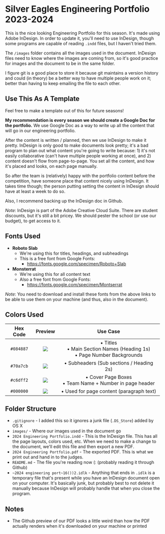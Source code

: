 # Silver Eagles Engineering Portfolio 2023-2024

This is the nice looking Engineering Portfolio for this season. It's made using Adobe InDesign. In order to update it, you'll need to use InDesign, though some programs are capable of reading `.indd` files, but I haven't tried them.

The `/images` folder contains all the images used in the document. InDesign files need to know where the images are coming from, so it's good practice for images and the document to be in the same folder.

I figure git is a good place to store it because git maintains a version history and could (in theory) be a better way to have multiple people work on it; better than having to keep emailing the file to each other.

## Use This As A Template
Feel free to make a template out of this for future seasons!

**My recommendation is every season we should create a Google Doc for the portfolio.** We use Google Doc as a way to write up all the content that will go in our engineering portfolio.

After the content is written / planned, then we use InDesign to make it pretty. InDesign is only good to make documents look pretty; it's a bad program to plan out what content you're going to write because: 1) it's not easily collaborative (can't have multiple people working at once), and 2) content doesn't flow from page-to-page. You set all the content, and how it's placed and looks, on each page manually.

So after the team is (relatively) happy with the portfolio content before the competition, have someone place that content nicely using InDesign. It takes time though; the person putting setting the content in InDesign should have at least a week to do so.

Also, I recommend backing up the InDesign doc in Github.

_Note_: InDesign is part of the Adobe Creative Cloud Suite. There are student discounts, but it's still a bit pricey. We should pester the school (or use our budget), to get access to it.

## Fonts Used

- **Roboto Slab**
  - We're using this for titles, headings, and subheadings
  - This is a free font from Google Fonts:
    - https://fonts.google.com/specimen/Roboto+Slab
- **Monsterrat**
  - We're using this for all content text
  - Also a free font from Google Fonts:
    - https://fonts.google.com/specimen/Montserrat

_Note_: You need to download and install these fonts from the above links to be able to use them on your machine (and thus, also in the document).

## Colors Used

| Hex Code | Preview | Use Case |
|:--:|:--:|:--:|
|`#084887`|<a href='#'><img valign='middle' src='https://readme-swatches.vercel.app/084887'/></a>|• Titles <br>• Main Section Names (Heading 1s) <br>• Page Number Backgrounds|
|`#70a7cb`|<a href='#'><img valign='middle' src='https://readme-swatches.vercel.app/70a7cb'/></a>|• Subheaders (Sub sections / Heading 2s)|
|`#c6dff2`|<a href='#'><img valign='middle' src='https://readme-swatches.vercel.app/c6dff2'/></a>|• Cover Page Boxes <br> • Team Name + Number in page header|
|`#000000`|<a href='#'><img valign='middle' src='https://readme-swatches.vercel.app/000000'/></a>|• Used for page content (paragraph text)|


## Folder Structure

- `.gitignore` - I added this so it ignores a junk file (`.DS_Store`) added by OS X
- `images/` - Where our images used in the document go
- `2024 Engineering Portfolio.indd` - This is the InDesign file. This has all the page layouts, colors used, etc. When we need to make a change to the document, we'll edit this file and then export a new PDF.
- `2024 Engineering Portfolio.pdf` - The exported PDF. This is what we print out and hand in to the judges.
- `README.md` - The file you're reading now (: (probably reading it through Github)
- `~2024 engineering port~16())2.idlk` - Anything that ends in `.idlk` is a temporary file that's present while you have an InDesign document open on your computer. It's basically junk, but probably best to not delete it manually because InDesign will probably handle that when you close the program.

## Notes

- The Github preview of our PDF looks a little weird than how the PDF actually renders when it's downloaded on your machine or printed
